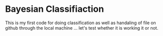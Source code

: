 # Bayesian Classifiaction 
This is my first code for doing classification as well as handaling of file on github through the local machine ...
let's test whether it is working it or not.
